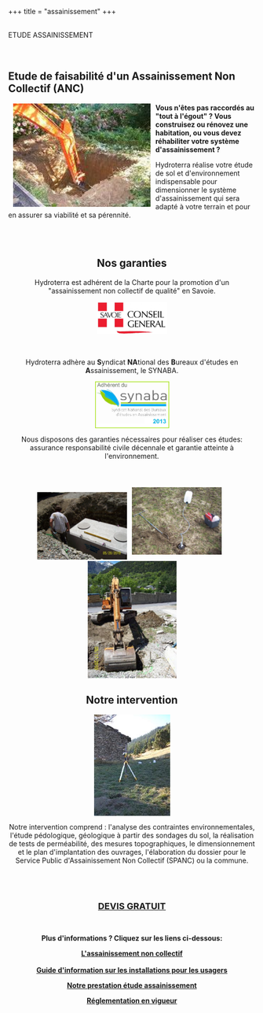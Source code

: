 
+++
title = "assainissement"
+++
<br />
 <br />
   <div class="title-01">
    <a>ETUDE ASSAINISSEMENT</a>
  </div>

<br />
 <br />


<div class="part700 ">
<h2>Etude de faisabilité d'un Assainissement Non Collectif (ANC)</h2>
<img class="bordure" style="float: left; margin-right: 10px; margin-left: 10px;" src="/img/tracto.jpg" alt="" width="280" height="210" /><strong>Vous n'êtes pas raccordés au "tout à l'égout" ? Vous construisez ou rénovez une habitation, ou vous devez réhabiliter votre système d'assainissement ?</strong>
<p>Hydroterra réalise votre étude de sol et d'environnement indispensable pour dimensionner le système d'assainissement qui sera adapté à votre terrain et pour en assurer sa viabilité et sa pérennité.</p>
<br />
 <br />
 </div>
 <div class="part900 " >
 
<div class="scol part300 ">
<h2 style="text-align: center;">Nos garanties</h2>
<p style="text-align: center;">Hydroterra est adhérent de la Charte pour la promotion d'un "assainissement non collectif de qualité" en Savoie.</p>
<p style="text-align: center;"><img class="bordure" src="/img/logo_cg73.jpg" alt="" width="143" height="66" /></p>
<br />
<p style="text-align: center;">Hydroterra adhère au <strong>S</strong>yndicat <strong>NA</strong>tional des <strong>B</strong>ureaux d'études en <strong>A</strong>ssainissement, le SYNABA.</p>
<p><img  class="bordure" style="display: block; margin-left: auto; margin-right: auto;" src="/img/logo_adh_rent_du_synaba_2013.jpg" alt="" width="151" height="95" /></p>
<p style="text-align: center;">Nous disposons des garanties nécessaires pour réaliser ces études: assurance responsabilité civile décennale et garantie atteinte à l'environnement.</p>

</div>

<div class="scol part300 ">
<br />
	<p style="text-align: center;"><img class="bordure"  title="Fosse toutes eaux" src="/img/100_0591.jpg" alt="" width="183" height="137" /><img  class="bordure" style="margin: 10px;" title="Test de perméabilité - méthode Porchet" src="/img/100_2514.jpg" alt="" width="183" height="137" /><img  class="bordure" title="Sondage du sol au tractopelle" src="/img/100_0583.jpg" alt="" width="181" height="238" /></p>

</div>

<div class="scol part300 ">
<h2 style="text-align: center;">Notre intervention</h2>
<p><img  class="bordure" style="margin: 10px auto; display: block;" title="Mesures topographiques" src="/img/niveau_laser.jpg" alt="" width="155" height="206" /></p>
<p style="text-align: center;"></p>
<p style="text-align: center;">Notre intervention comprend : l'analyse des contraintes environnementales, l'étude pédologique, géologique à partir des sondages du sol, la réalisation de tests de perméabilité, des mesures topographiques, le dimensionnement et le plan d'implantation des ouvrages, l'élaboration du dossier pour le Service Public d'Assainissement Non Collectif (SPANC) ou la commune.</p></div>
<br />


</div>
<br />
<div class="part700 ">
<h2 style="font-size: 18px;text-align: center;"><a href="/Contact">DEVIS GRATUIT</a></h2>


<p style="text-align: center;"><strong><br /></strong></p>
<p style="text-align: center;"><strong>Plus d'informations ? Cliquez sur les liens ci-dessous:</strong></p>
<p style="text-align: center;"><strong><a href="http://www.hydroterra.fr/index.php@p=1_16_Accueil.html">L'assainissement non collectif</a> <br /><br /><a href="/doc/12032-anc-guide-usagers-complet-02-10-12-light.pdf">Guide d'information sur les installations pour les usagers</a><br /></strong></p>
<p style="text-align: center;"><strong><a href="http://www.hydroterra.fr/index.php@p=1_18_Phyto-puration.html">Notre prestation&nbsp;étude assainissement</a><br /></strong></p>
<p style="text-align: center;"><strong><a href="http://www.hydroterra.fr/index.php@p=1_17_Etude-Assainissement.html">Réglementation en vigueur</a><br /></strong></p></p>
</div>










